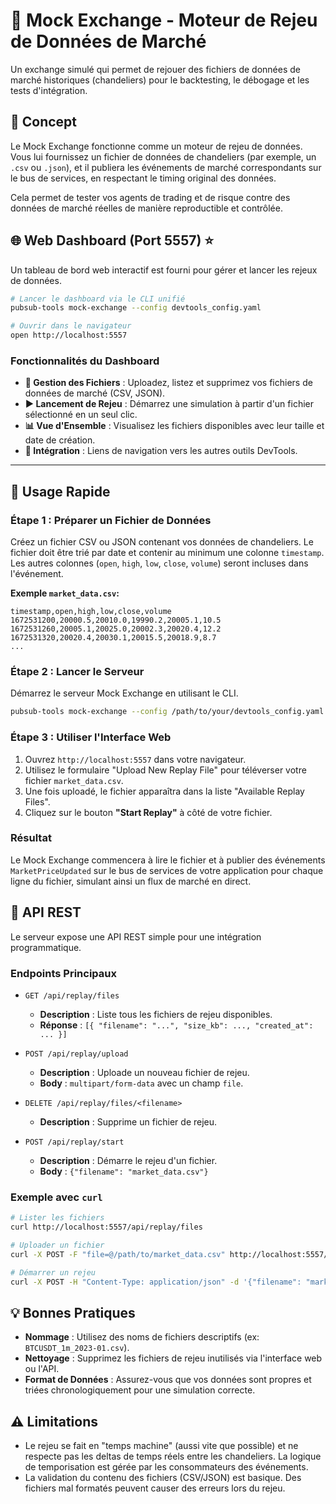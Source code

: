 # 🎰 Mock Exchange - Moteur de Rejeu de Données de Marché

Un exchange simulé qui permet de rejouer des fichiers de données de marché historiques (chandeliers) pour le backtesting, le débogage et les tests d'intégration.

## 🎯 Concept

Le Mock Exchange fonctionne comme un moteur de rejeu de données. Vous lui fournissez un fichier de données de chandeliers (par exemple, un `.csv` ou `.json`), et il
publiera les événements de marché correspondants sur le bus de services, en respectant le timing original des données.

Cela permet de tester vos agents de trading et de risque contre des données de marché réelles de manière reproductible et contrôlée.

## 🌐 Web Dashboard (Port 5557) ⭐

Un tableau de bord web interactif est fourni pour gérer et lancer les rejeux de données.

```bash
# Lancer le dashboard via le CLI unifié
pubsub-tools mock-exchange --config devtools_config.yaml

# Ouvrir dans le navigateur
open http://localhost:5557
```

### Fonctionnalités du Dashboard

- **📁 Gestion des Fichiers** : Uploadez, listez et supprimez vos fichiers de données de marché (CSV, JSON).
- **▶️ Lancement de Rejeu** : Démarrez une simulation à partir d'un fichier sélectionné en un seul clic.
- **📊 Vue d'Ensemble** : Visualisez les fichiers disponibles avec leur taille et date de création.
- **🔗 Intégration** : Liens de navigation vers les autres outils DevTools.

---

## 🚀 Usage Rapide

### Étape 1 : Préparer un Fichier de Données

Créez un fichier CSV ou JSON contenant vos données de chandeliers. Le fichier doit être trié par date et contenir au minimum une colonne `timestamp`. Les autres
colonnes (`open`, `high`, `low`, `close`, `volume`) seront incluses dans l'événement.

**Exemple `market_data.csv`:**

```csv
timestamp,open,high,low,close,volume
1672531200,20000.5,20010.0,19990.2,20005.1,10.5
1672531260,20005.1,20025.0,20002.3,20020.4,12.2
1672531320,20020.4,20030.1,20015.5,20018.9,8.7
...
```

### Étape 2 : Lancer le Serveur

Démarrez le serveur Mock Exchange en utilisant le CLI.

```bash
pubsub-tools mock-exchange --config /path/to/your/devtools_config.yaml
```

### Étape 3 : Utiliser l'Interface Web

1. Ouvrez `http://localhost:5557` dans votre navigateur.
2. Utilisez le formulaire "Upload New Replay File" pour téléverser votre fichier `market_data.csv`.
3. Une fois uploadé, le fichier apparaîtra dans la liste "Available Replay Files".
4. Cliquez sur le bouton **"Start Replay"** à côté de votre fichier.

### Résultat

Le Mock Exchange commencera à lire le fichier et à publier des événements `MarketPriceUpdated` sur le bus de services de votre application pour chaque ligne du fichier,
simulant ainsi un flux de marché en direct.

## 🔧 API REST

Le serveur expose une API REST simple pour une intégration programmatique.

### Endpoints Principaux

- `GET /api/replay/files`
  - **Description** : Liste tous les fichiers de rejeu disponibles.
  - **Réponse** : `[{ "filename": "...", "size_kb": ..., "created_at": ... }]`

- `POST /api/replay/upload`
  - **Description** : Uploade un nouveau fichier de rejeu.
  - **Body** : `multipart/form-data` avec un champ `file`.

- `DELETE /api/replay/files/<filename>`
  - **Description** : Supprime un fichier de rejeu.

- `POST /api/replay/start`
  - **Description** : Démarre le rejeu d'un fichier.
  - **Body** : `{"filename": "market_data.csv"}`

### Exemple avec `curl`

```bash
# Lister les fichiers
curl http://localhost:5557/api/replay/files

# Uploader un fichier
curl -X POST -F "file=@/path/to/market_data.csv" http://localhost:5557/api/replay/upload

# Démarrer un rejeu
curl -X POST -H "Content-Type: application/json" -d '{"filename": "market_data.csv"}' http://localhost:5557/api/replay/start
```

## 💡 Bonnes Pratiques

- **Nommage** : Utilisez des noms de fichiers descriptifs (ex: `BTCUSDT_1m_2023-01.csv`).
- **Nettoyage** : Supprimez les fichiers de rejeu inutilisés via l'interface web ou l'API.
- **Format de Données** : Assurez-vous que vos données sont propres et triées chronologiquement pour une simulation correcte.

## ⚠️ Limitations

- Le rejeu se fait en "temps machine" (aussi vite que possible) et ne respecte pas les deltas de temps réels entre les chandeliers. La logique de temporisation est gérée
  par les consommateurs des événements.
- La validation du contenu des fichiers (CSV/JSON) est basique. Des fichiers mal formatés peuvent causer des erreurs lors du rejeu.

